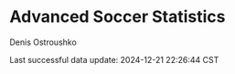 # Advanced Soccer Statistics
Denis Ostroushko

<!-- gfm -->

Last successful data update: 2024-12-21 22:26:44 CST

